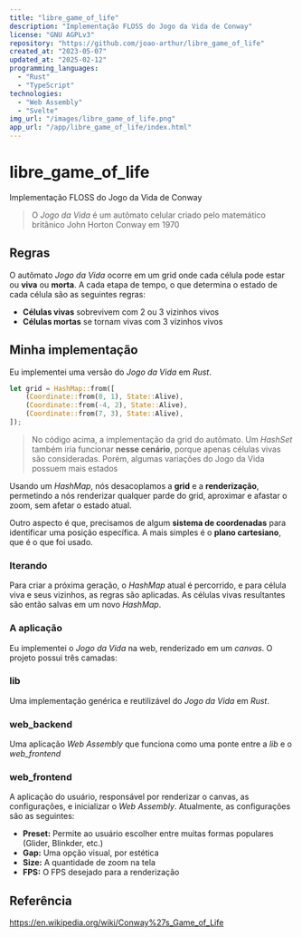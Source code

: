 ```yaml
---
title: "libre_game_of_life"
description: "Implementação FLOSS do Jogo da Vida de Conway"
license: "GNU AGPLv3"
repository: "https://github.com/joao-arthur/libre_game_of_life"
created_at: "2023-05-07"
updated_at: "2025-02-12"
programming_languages:
  - "Rust"
  - "TypeScript"
technologies:
  - "Web Assembly"
  - "Svelte"
img_url: "/images/libre_game_of_life.png"
app_url: "/app/libre_game_of_life/index.html"
---
```


# libre_game_of_life

Implementação FLOSS do Jogo da Vida de Conway

> O _Jogo da Vida_ é um autômato celular criado pelo matemático britânico John Horton Conway em 1970

## Regras

O autômato _Jogo da Vida_ ocorre em um grid onde cada célula pode estar ou **viva** ou **morta**. A
cada etapa de tempo, o que determina o estado de cada célula são as seguintes regras:

- **Células vivas** sobrevivem com 2 ou 3 vizinhos vivos
- **Células mortas** se tornam vivas com 3 vizinhos vivos

## Minha implementação

Eu implementei uma versão do _Jogo da Vida_ em _Rust_.

```rust
let grid = HashMap::from([
    (Coordinate::from(0, 1), State::Alive),
    (Coordinate::from(-4, 2), State::Alive),
    (Coordinate::from(7, 3), State::Alive),
]);
```

> No código acima, a implementação da grid do autômato. Um _HashSet_ também iria funcionar **nesse
> cenário**, porque apenas células vivas são consideradas. Porém, algumas variações do Jogo da Vida
> possuem mais estados

Usando um _HashMap_, nós desacoplamos a **grid** e a **renderização**, permetindo a nós renderizar
qualquer parde do grid, aproximar e afastar o zoom, sem afetar o estado atual.

Outro aspecto é que, precisamos de algum **sistema de coordenadas** para identificar uma posição
específica. A mais simples é o **plano cartesiano**, que é o que foi usado.

### Iterando

Para criar a próxima geração, o _HashMap_ atual é percorrido, e para célula viva e seus vizinhos, as
regras são aplicadas. As células vivas resultantes são então salvas em um novo _HashMap_.

### A aplicação

Eu implementei o _Jogo da Vida_ na web, renderizado em um _canvas_. O projeto possui três camadas:

### lib

Uma implementação genérica e reutilizável do _Jogo da Vida_ em _Rust_.

### web_backend

Uma aplicação _Web Assembly_ que funciona como uma ponte entre a _lib_ e o _web_frontend_

### web_frontend

A aplicação do usuário, responsável por renderizar o canvas, as configurações, e inicializar o _Web
Assembly_. Atualmente, as configurações são as seguintes:

- **Preset:** Permite ao usuário escolher entre muitas formas populares (Glider, Blinkder, etc.)
- **Gap:** Uma opção visual, por estética
- **Size:** A quantidade de zoom na tela
- **FPS:** O FPS desejado para a renderização

## Referência

https://en.wikipedia.org/wiki/Conway%27s_Game_of_Life
